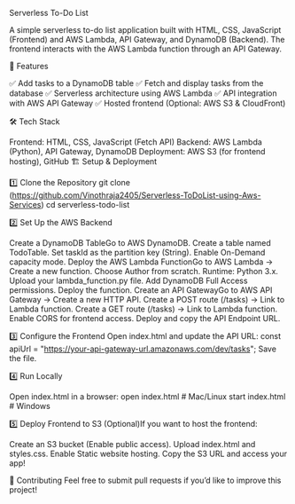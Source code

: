 Serverless To-Do List

A simple serverless to-do list application built with HTML, CSS, JavaScript (Frontend) and AWS Lambda, API Gateway, and DynamoDB (Backend). The frontend interacts with the AWS Lambda function through an API Gateway.

🚀 Features

✅ Add tasks to a DynamoDB table
✅ Fetch and display tasks from the database
✅ Serverless architecture using AWS Lambda
✅ API integration with AWS API Gateway
✅ Hosted frontend (Optional: AWS S3 & CloudFront)


🛠 Tech Stack

Frontend: HTML, CSS, JavaScript (Fetch API)
Backend: AWS Lambda (Python), API Gateway, DynamoDB
Deployment: AWS S3 (for frontend hosting), GitHub
🏗 Setup & Deployment


1️⃣ Clone the Repository
git clone (https://github.com/Vinothraja2405/Serverless-ToDoList-using-Aws-Services)
cd serverless-todo-list

2️⃣ Set Up the AWS Backend

Create a DynamoDB TableGo to AWS DynamoDB.
Create a table named TodoTable.
Set taskId as the partition key (String).
Enable On-Demand capacity mode.
Deploy the AWS Lambda FunctionGo to AWS Lambda → Create a new function.
Choose Author from scratch.
Runtime: Python 3.x.
Upload your lambda_function.py file.
Add DynamoDB Full Access permissions.
Deploy the function.
Create an API GatewayGo to AWS API Gateway → Create a new HTTP API.
Create a POST route (/tasks) → Link to Lambda function.
Create a GET route (/tasks) → Link to Lambda function.
Enable CORS for frontend access.
Deploy and copy the API Endpoint URL.

3️⃣ Configure the Frontend
Open index.html and update the API URL:
const apiUrl = "https://your-api-gateway-url.amazonaws.com/dev/tasks";
Save the file.

4️⃣ Run Locally

Open index.html in a browser:
open index.html  # Mac/Linux
start index.html  # Windows

5️⃣ Deploy Frontend to S3 (Optional)If you want to host the frontend:

Create an S3 bucket (Enable public access).
Upload index.html and styles.css.
Enable Static website hosting.
Copy the S3 URL and access your app!

📌 Contributing  Feel free to submit pull requests if you’d like to improve this project!


